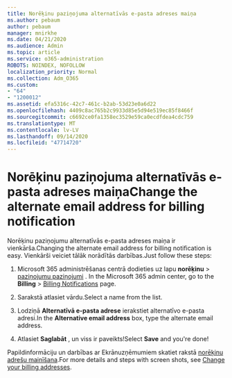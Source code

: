 ```yaml
---
title: Norēķinu paziņojuma alternatīvās e-pasta adreses maiņa
ms.author: pebaum
author: pebaum
manager: mnirkhe
ms.date: 04/21/2020
ms.audience: Admin
ms.topic: article
ms.service: o365-administration
ROBOTS: NOINDEX, NOFOLLOW
localization_priority: Normal
ms.collection: Adm_O365
ms.custom:
- "64"
- "1200012"
ms.assetid: efa5316c-42c7-461c-b2ab-53d23e0a6d22
ms.openlocfilehash: 4409c8ac765b2c9933d85e5d94e519ec85f8466f
ms.sourcegitcommit: c6692ce0fa1358ec3529e59ca0ecdfdea4cdc759
ms.translationtype: MT
ms.contentlocale: lv-LV
ms.lasthandoff: 09/14/2020
ms.locfileid: "47714720"
---
```

# <a name="change-the-alternate-email-address-for-billing-notification"></a><span data-ttu-id="c898f-102">Norēķinu paziņojuma alternatīvās e-pasta adreses maiņa</span><span class="sxs-lookup"><span data-stu-id="c898f-102">Change the alternate email address for billing notification</span></span>

<span data-ttu-id="c898f-103">Norēķinu paziņojumu alternatīvās e-pasta adreses maiņa ir vienkārša.</span><span class="sxs-lookup"><span data-stu-id="c898f-103">Changing the alternate email address for billing notification is easy.</span></span> <span data-ttu-id="c898f-104">Vienkārši veiciet tālāk norādītās darbības.</span><span class="sxs-lookup"><span data-stu-id="c898f-104">Just follow these steps:</span></span>
  
1. <span data-ttu-id="c898f-105">Microsoft 365 administrēšanas centrā dodieties uz lapu **norēķinu** \> [paziņojumu paziņojumi](https://go.microsoft.com/fwlink/p/?linkid=853212) .  </span><span class="sxs-lookup"><span data-stu-id="c898f-105">In the Microsoft 365 admin center, go to the **Billing** \>  [Billing Notifications](https://go.microsoft.com/fwlink/p/?linkid=853212) page.</span></span>

2. <span data-ttu-id="c898f-106">Sarakstā atlasiet vārdu.</span><span class="sxs-lookup"><span data-stu-id="c898f-106">Select a name from the list.</span></span>

3. <span data-ttu-id="c898f-107">Lodziņā **Alternatīvā e-pasta adrese** ierakstiet alternatīvo e-pasta adresi.</span><span class="sxs-lookup"><span data-stu-id="c898f-107">In the **Alternative email address** box, type the alternate email address.</span></span>

4. <span data-ttu-id="c898f-108">Atlasiet **Saglabāt** , un viss ir paveikts!</span><span class="sxs-lookup"><span data-stu-id="c898f-108">Select **Save** and you're done!</span></span>

<span data-ttu-id="c898f-109">Papildinformāciju un darbības ar Ekrānuzņēmumiem skatiet rakstā [norēķinu adrešu mainīšana](https://docs.microsoft.com/microsoft-365/commerce/billing-and-payments/change-your-billing-addresses).</span><span class="sxs-lookup"><span data-stu-id="c898f-109">For more details and steps with screen shots, see [Change your billing addresses](https://docs.microsoft.com/microsoft-365/commerce/billing-and-payments/change-your-billing-addresses).</span></span>
  
